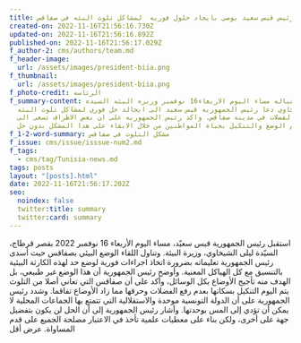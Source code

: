 ```yaml
---
title: الرئيس قيس سعيد يوصي بايجاد حلول فوريه  لمشاكل تلوث البئه في صفاقس
created-on: 2022-11-16T21:56:16.730Z
updated-on: 2022-11-16T21:56:16.892Z
published-on: 2022-11-16T21:56:17.029Z
f_author-2: cms/authors/team.md
f_header-image:
  url: /assets/images/president-biia.png
f_thumbnail:
  url: /assets/images/president-biia.png
f_photo-credit: الرئاسه
f_summary-content: لدى استقباله مساء اليوم الاربعاء16 نوفمبر وزيره البئه السيده
  ليلى الشيخاوي دعا رئيس الجمهوريه قيس سعيد الى ايجالد حل فوري لمشاكل تلوث البئه
  وتراكم الفضلات في مدينة صفاقس. واكد رئيس الجمهوريه على ان بعض الاظراف تسعى الى
  تازيم الوضع والتنكيل بحياة المواطنين من خلال الابقاء على هذا المشكل بدون حل
f_1-2-word-summary: مشكل التلوث في صفاقس
f_issue: cms/issue/isssue-num2.md
f_tags:
  - cms/tag/Tunisia-news.md
tags: posts
layout: "[posts].html"
date: 2022-11-16T21:56:17.202Z
seo:
  noindex: false
  twitter:title: summary
  twitter:card: summary
---
```

استقبل رئيس الجمهورية قيس سعيّد، مساء اليوم الأربعاء 16 نوفمبر 2022 بقصر قرطاج، السيّدة ليلى الشيخاوي، وزيرة البيئة. وتناول اللقاء الوضع البيئي بصفاقس حيث أسدى رئيس الجمهورية تعليماته بضرورة اتخاذ اجراءات فورية لوضع حد لهذه الكارثة البيئية بالتنسيق مع كل الهياكل المعنية. وأوضح رئيس الجمهورية أن هذا الوضع غير طبيعي، بل الهدف منه تأجيج الأوضاع بكل الوسائل، وأكد على أن صفاقس التي تعاني أصلا من التلوث يتم اليوم التنكيل بسكانها بعدم رفع الفضلات وحرقها مما زاد الأوضاع تفاقما. وشدد رئيس الجمهورية على أن الدولة التونسية موحدة والاستقلالية التي تتمتع بها الجماعات المحلية لا يمكن أن تؤدي إلى المس بوحدتها. وأشار رئيس الجمهورية إلى أن الحل لن يكون بتفضيل جهة على أخرى، ولكن بناء على معطيات علمية تأخذ في الاعتبار مصلحة الجميع على قدم المساواة. عرض أقل